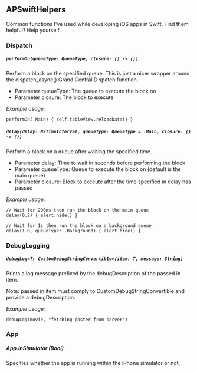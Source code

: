 ## APSwiftHelpers

Common functions I've used while developing iOS apps in Swift. Find them helpful? Help yourself.

### Dispatch

##### `performOn(queueType: QueueType, closure: () -> ())`
Perform a block on the specified queue. This is just a nicer wrapper around the dispatch_async()
Grand Central Dispatch function.

- Parameter queueType:  The queue to execute the block on
- Parameter closure:    The block to execute

*Example usage:*
```
performOn(.Main) { self.tableView.reloadData() }
```

##### `delay(delay: NSTimeInterval, queueType: QueueType = .Main, closure: () -> ())`
Perform a block on a queue after waiting the specified time.

- Parameter delay:     Time to wait in seconds before performing the block
- Parameter queueType: Queue to execute the block on (default is the main queue)
- Parameter closure:   Block to execute after the time specified in delay has passed

*Example usage:*
```
// Wait for 200ms then run the block on the main queue
delay(0.2) { alert.hide() }

// Wait for 1s then run the block on a background queue
delay(1.0, queueType: .Background) { alert.hide() }
```

### DebugLogging

##### `debugLog<T: CustomDebugStringConvertible>(item: T, message: String)`
Prints a log message prefixed by the debugDescription of the passed in item.

Note: passed in item must comply to CustomDebugStringConvertible and provide  a debugDescription.

*Example usage:*
```
debugLog(movie, "fetching poster from server")
```

### App

##### App.inSimulator (Bool)
Specifies whether the app is running within the iPhone simulator or not.
